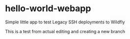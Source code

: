 # hello-world-webapp

Simple little app to test Legacy SSH deployments to Wildfly

This is a test from actual editing and creating a new branch
